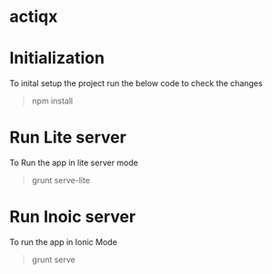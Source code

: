 # actiqx

# Initialization
To inital setup the project run the below code to check the changes 
 > npm install

#  Run Lite server
To Run the app in lite server mode
 > grunt serve-lite
# Run Inoic server
To run the app in Ionic Mode
>grunt serve
